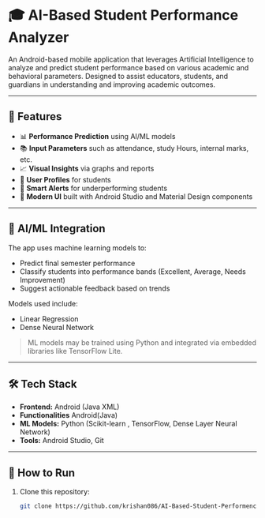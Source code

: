 # 🎓 AI-Based Student Performance Analyzer

An Android-based mobile application that leverages Artificial Intelligence to analyze and predict student performance based on various academic and behavioral parameters. Designed to assist educators, students, and guardians in understanding and improving academic outcomes.

---

## 🚀 Features

- 📊 **Performance Prediction** using AI/ML models
- 📚 **Input Parameters** such as attendance, study Hours, internal marks, etc.
- 📈 **Visual Insights** via graphs and reports
- 👤 **User Profiles** for students
- 🔔 **Smart Alerts** for underperforming students
- 🎨 **Modern UI** built with Android Studio and Material Design components

---

## 🧠 AI/ML Integration

The app uses machine learning models to:
- Predict final semester performance
- Classify students into performance bands (Excellent, Average, Needs Improvement)
- Suggest actionable feedback based on trends

Models used include:
- Linear Regression
- Dense Neural Network 

> ML models may be trained using Python and integrated via  embedded libraries like TensorFlow Lite.

---

## 🛠 Tech Stack

- **Frontend:** Android (Java XML)
- **Functionalities** Android(Java)
- **ML Models:** Python (Scikit-learn ,  TensorFlow, Dense Layer Neural Network)
- **Tools:** Android Studio, Git

---


## 🧪 How to Run

1. Clone this repository:
   ```bash
   git clone https://github.com/krishan086/AI-Based-Student-Performence-Analyzer.git
